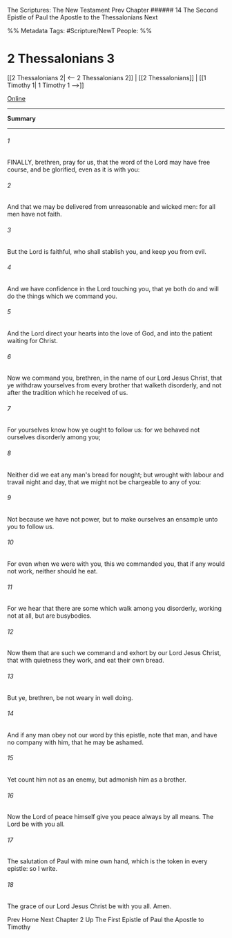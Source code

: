 The Scriptures: The New Testament
Prev
Chapter ###### 14
The Second Epistle of Paul the Apostle to the Thessalonians
Next

%% Metadata
Tags: #Scripture/NewT
People: 
%%
# 2 Thessalonians 3
[[2 Thessalonians 2| <-- 2 Thessalonians 2]] | [[2 Thessalonians]] | [[1 Timothy 1| 1 Timothy 1 -->]]

[Online](https://churchofjesuschrist.org/study/scriptures/nt/2-thes/3?lang=eng)

---
__Summary__



---
###### 1
FINALLY, brethren, pray for us, that the word of the Lord may have free course, and be glorified, even as it is with you:
###### 2
And that we may be delivered from unreasonable and wicked men: for all men have not faith.
###### 3
But the Lord is faithful, who shall stablish you, and keep you from evil.
###### 4
And we have confidence in the Lord touching you, that ye both do and will do the things which we command you.
###### 5
And the Lord direct your hearts into the love of God, and into the patient waiting for Christ.
###### 6
Now we command you, brethren, in the name of our Lord Jesus Christ, that ye withdraw yourselves from every brother that walketh disorderly, and not after the tradition which he received of us.
###### 7
For yourselves know how ye ought to follow us: for we behaved not ourselves disorderly among you;
###### 8
Neither did we eat any man's bread for nought; but wrought with labour and travail night and day, that we might not be chargeable to any of you:
###### 9
Not because we have not power, but to make ourselves an ensample unto you to follow us.
###### 10
For even when we were with you, this we commanded you, that if any would not work, neither should he eat.
###### 11
For we hear that there are some which walk among you disorderly, working not at all, but are busybodies.
###### 12
Now them that are such we command and exhort by our Lord Jesus Christ, that with quietness they work, and eat their own bread.
###### 13
But ye, brethren, be not weary in well doing.
###### 14
And if any man obey not our word by this epistle, note that man, and have no company with him, that he may be ashamed.
###### 15
Yet count him not as an enemy, but admonish him as a brother.
###### 16
Now the Lord of peace himself give you peace always by all means. The Lord be with you all.
###### 17
The salutation of Paul with mine own hand, which is the token in every epistle: so I write.
###### 18
The grace of our Lord Jesus Christ be with you all. Amen.

Prev
Home
Next
Chapter 2
Up
The First Epistle of Paul the Apostle to Timothy



